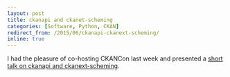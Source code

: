 ```yaml
---
layout: post
title: ckanapi and ckanet-scheming
categories: [Software, Python, CKAN]
redirect_from: /2015/06/ckanapi-ckanext-scheming/
inline: true
---
```


I had the pleasure of co-hosting CKANCon last week and presented a [short talk on ckanapi and ckanext-scheming](https://github.com/wardi/ckancon2015/raw/master/ckancon2015.pdf).

